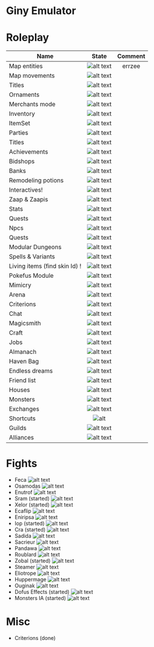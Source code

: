 

# Giny Emulator

# Roleplay

 | Name   |      State      |  Comment  
|----------|:-------------:|:-------------:|
| Map entities |   ![alt text](https://img.shields.io/badge/Done-green) | errzee
| Map movements |   ![alt text](https://img.shields.io/badge/Done-green)    |
| Titles | ![alt text](https://img.shields.io/badge/Done-green)  |
| Ornaments | ![alt text](https://img.shields.io/badge/Done-green)   |
| Merchants mode  | ![alt text](https://img.shields.io/badge/Todo-red)   |
| Inventory | ![alt text](https://img.shields.io/badge/Done-green)   |
| ItemSet | ![alt text](https://img.shields.io/badge/Todo-red)  |
| Parties | ![alt text](https://img.shields.io/badge/Done-green)   |
| Titles | ![alt text](https://img.shields.io/badge/Done-green)  |
| Achievements  |![alt text](https://img.shields.io/badge/Todo-red)  |
| Bidshops |![alt text](https://img.shields.io/badge/Started-orange) |
| Banks  |![alt text](https://img.shields.io/badge/Done-green)   |
| Remodeling potions | ![alt text](https://img.shields.io/badge/Todo-red) |
| Interactives! | ![alt text](https://img.shields.io/badge/Done-green)  |
| Zaap & Zaapis | ![alt text](https://img.shields.io/badge/Done-green)   |
| Stats | ![alt text](https://img.shields.io/badge/Done-green)    |
| Quests | ![alt text](https://img.shields.io/badge/Todo-red)  |
| Npcs  |![alt text](https://img.shields.io/badge/Done-green)  |
| Quests | ![alt text](https://img.shields.io/badge/Todo-red)  |
| Modular Dungeons | ![alt text](https://img.shields.io/badge/Done-green) |
| Spells & Variants | ![alt text](https://img.shields.io/badge/Done-green)   |
| Living items (find skin Id) ! | ![alt text](https://img.shields.io/badge/Started-orange)  |
| Pokefus Module | ![alt text](https://img.shields.io/badge/Started-orange)  |
| Mimicry | ![alt text](https://img.shields.io/badge/Todo-red)  |
| Arena  | ![alt text](https://img.shields.io/badge/Todo-red) |
| Criterions | ![alt text](https://img.shields.io/badge/Done-green)   |
| Chat | ![alt text](https://img.shields.io/badge/Done-green)   |
| Magicsmith | ![alt text](https://img.shields.io/badge/Todo-red)   |
| Craft | ![alt text](https://img.shields.io/badge/Todo-red)|
| Jobs | ![alt text](https://img.shields.io/badge/Done-green)  |
| Almanach | ![alt text](https://img.shields.io/badge/Todo-red) |
| Haven Bag | ![alt text](https://img.shields.io/badge/Todo-red) |
| Endless dreams | ![alt text](https://img.shields.io/badge/Todo-red) |
| Friend list | ![alt text](https://img.shields.io/badge/Todo-red) |
| Houses | ![alt text](https://img.shields.io/badge/Todo-red) |
| Monsters | ![alt text](https://img.shields.io/badge/Done-green)  |
| Exchanges | ![alt text](https://img.shields.io/badge/Done-green)  |
| Shortcuts | ![alt](https://img.shields.io/badge/Done-green) |
| Guilds | ![alt text](https://img.shields.io/badge/Todo-red) |
| Alliances | ![alt text](https://img.shields.io/badge/Todo-red) |


# Fights

  * Feca ![alt text](https://img.shields.io/badge/Todo-red)
  * Osamodas ![alt text](https://img.shields.io/badge/Todo-red)
  * Enutrof ![alt text](https://img.shields.io/badge/Todo-red)
  * Sram (started) ![alt text](https://img.shields.io/badge/Todo-red)
  * Xelor (started) ![alt text](https://img.shields.io/badge/Todo-red)
  * Ecaflip ![alt text](https://img.shields.io/badge/Todo-red)
  * Eniripsa ![alt text](https://img.shields.io/badge/Todo-red)
  * Iop (started) ![alt text](https://img.shields.io/badge/Todo-red)
  * Cra (started) ![alt text](https://img.shields.io/badge/Todo-red)
  * Sadida ![alt text](https://img.shields.io/badge/Todo-red) 
  * Sacrieur ![alt text](https://img.shields.io/badge/Todo-red)
  * Pandawa ![alt text](https://img.shields.io/badge/Todo-red)
  * Roublard ![alt text](https://img.shields.io/badge/Todo-red)
  * Zobal (started) ![alt text](https://img.shields.io/badge/Todo-red)
  * Steamer ![alt text](https://img.shields.io/badge/Todo-red)
  * Eliotrope ![alt text](https://img.shields.io/badge/Todo-red)
  * Huppermage  ![alt text](https://img.shields.io/badge/Todo-red)
  * Ouginak ![alt text](https://img.shields.io/badge/Todo-red)
  * Dofus Effects (started)  ![alt text](https://img.shields.io/badge/Todo-red)
  * Monsters IA (started)  ![alt text](https://img.shields.io/badge/Todo-red)

# Misc
  * Criterions (done)
